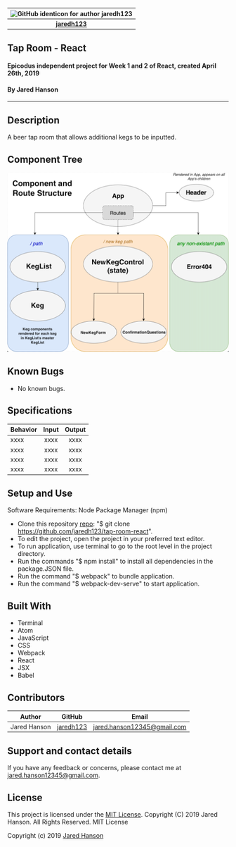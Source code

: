 |<img src="https://github.com/identicons/jaredh123.png" width=100 alt="GitHub identicon for author jaredh123">|
|:-----:|
| [**jaredh123**](https://github.com/jaredh123 ) |

##  **Tap Room - React**

#### Epicodus independent project for Week 1 and 2 of React, created April 26th, 2019
#### By Jared Hanson

----------

## Description
A beer tap room that allows additional kegs to be inputted.

## Component Tree
![Component-Tree](/images/component-tree.png)

## Known Bugs
* No known bugs.

## Specifications

| Behavior | Input | Output |
|----------|:-----:|:------:|
| xxxx | xxxx | xxxx |
| xxxx | xxxx | xxxx |
| xxxx | xxxx | xxxx |
| xxxx | xxxx | xxxx |

## Setup and Use
Software Requirements: Node Package Manager (npm)

* Clone this repository [repo](https://github.com/jaredh123/tap-room-react): "$ git clone https://github.com/jaredh123/tap-room-react".
* To edit the project, open the project in your preferred text editor.
* To run application, use terminal to go to the root level in the project directory.
* Run the commands "$ npm install" to install all dependencies in the package.JSON file.
* Run the command "$ webpack" to bundle application.
* Run the command "$ webpack-dev-serve" to start application.

## Built With
* Terminal
* Atom
* JavaScript
* CSS
* Webpack
* React
* JSX
* Babel

## Contributors

| Author | GitHub | Email |
|--------|:------:|:-----:|
| Jared Hanson | [jaredh123](https://github.com/jaredh123) | [jared.hanson12345@gmail.com](mailto:jared.hanson12345@gmail.com) |

## Support and contact details

If you have any feedback or concerns, please contact me at [jared.hanson12345@gmail.com](mailto:jared.hanson12345@gmail.com).

## License

This project is licensed under the [MIT License](https://opensource.org/licenses/MIT). Copyright (C) 2019 Jared Hanson. All Rights Reserved. MIT License

Copyright (c) 2019 [Jared Hanson](https://github.com/jaredh123)
